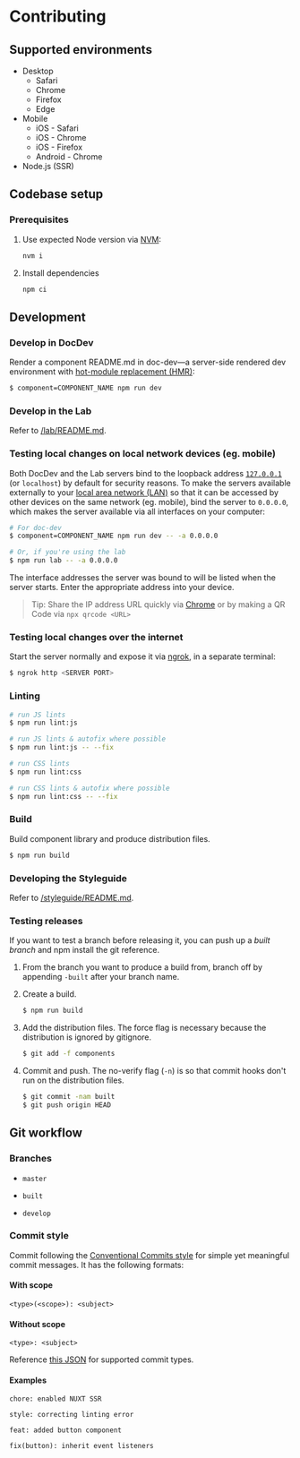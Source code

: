 # Contributing

## Supported environments

- Desktop
	- Safari
	- Chrome
	- Firefox
	- Edge
- Mobile
  - iOS - Safari
  - iOS - Chrome
  - iOS - Firefox
  - Android - Chrome
- Node.js (SSR)

## Codebase setup

### Prerequisites

1. Use expected Node version via [NVM](http://nvm.sh):

   ```sh
   nvm i
   ```

2. Install dependencies

   ```sh
   npm ci
   ```

## Development

### Develop in DocDev

Render a component README.md in doc-dev—a server-side rendered dev environment with [hot-module replacement (HMR)](https://webpack.js.org/concepts/hot-module-replacement/):

```sh
$ component=COMPONENT_NAME npm run dev
```

### Develop in the Lab

Refer to [/lab/README.md](/lab/README.md).

### Testing local changes on local network devices (eg. mobile)

Both DocDev and the Lab servers bind to the loopback address [`127.0.0.1`](https://superuser.com/a/949522) (or `localhost`) by default for security reasons. To make the servers available externally to your [local area network (LAN)](https://en.wikipedia.org/wiki/Local_area_network) so that it can be accessed by other devices on the same network (eg. mobile), bind the server to `0.0.0.0`, which makes the server available via all interfaces on your computer:

```sh
# For doc-dev
$ component=COMPONENT_NAME npm run dev -- -a 0.0.0.0

# Or, if you're using the lab
$ npm run lab -- -a 0.0.0.0
```

The interface addresses the server was bound to will be listed when the server starts. Enter the appropriate address into your device.

> Tip: Share the IP address URL quickly via [Chrome](https://support.google.com/chrome/answer/9430554?co=GENIE.Platform%3DDesktop&hl=en) or by making a QR Code via `npx qrcode <URL>`

### Testing local changes over the internet

Start the server normally and expose it via [ngrok](https://ngrok.com/), in a separate terminal:

```sh
$ ngrok http <SERVER PORT>
```

### Linting

```sh
# run JS lints
$ npm run lint:js

# run JS lints & autofix where possible
$ npm run lint:js -- --fix

# run CSS lints
$ npm run lint:css

# run CSS lints & autofix where possible
$ npm run lint:css -- --fix
```

### Build

Build component library and produce distribution files.

```sh
$ npm run build
```

### Developing the Styleguide

Refer to [/styleguide/README.md](/styleguide/README.md).

### Testing releases

If you want to test a branch before releasing it, you can push up a _built branch_ and npm install the git reference.

1. From the branch you want to produce a build from, branch off by appending `-built` after your branch name.

2. Create a build.

   ```sh
   $ npm run build
   ```

3. Add the distribution files. The force flag is necessary because the distribution is ignored by gitignore.

   ```sh
   $ git add -f components
   ```

4. Commit and push. The no-verify flag (`-n`) is so that commit hooks don't run on the distribution files.

   ```sh
   $ git commit -nam built
   $ git push origin HEAD
   ```

## Git workflow

### Branches

- `master`

- `built`

- `develop`

### Commit style

Commit following the [Conventional Commits style](https://www.conventionalcommits.org) for simple yet meaningful commit messages. It has the following formats:

#### With scope

```
<type>(<scope>): <subject>
```

#### Without scope

```
<type>: <subject>
```

Reference [this JSON](https://github.com/commitizen/conventional-commit-types/blob/master/index.json) for supported commit types.

#### Examples

```
chore: enabled NUXT SSR
```

```
style: correcting linting error
```

```
feat: added button component
```

```
fix(button): inherit event listeners
```
